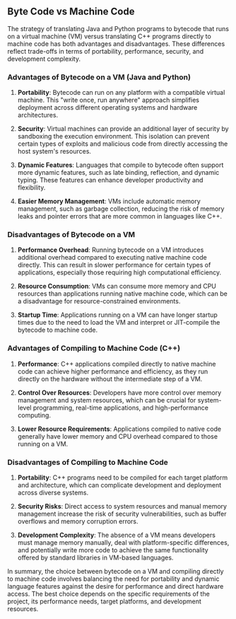 ## Byte Code vs Machine Code

The strategy of translating Java and Python programs to bytecode that runs on a virtual machine (VM) versus translating C++ programs directly to machine code has both advantages and disadvantages. These differences reflect trade-offs in terms of portability, performance, security, and development complexity.

### Advantages of Bytecode on a VM (Java and Python)

1. **Portability**: Bytecode can run on any platform with a compatible virtual machine. This "write once, run anywhere" approach simplifies deployment across different operating systems and hardware architectures.

2. **Security**: Virtual machines can provide an additional layer of security by sandboxing the execution environment. This isolation can prevent certain types of exploits and malicious code from directly accessing the host system's resources.

3. **Dynamic Features**: Languages that compile to bytecode often support more dynamic features, such as late binding, reflection, and dynamic typing. These features can enhance developer productivity and flexibility.

4. **Easier Memory Management**: VMs  include automatic memory management, such as garbage collection, reducing the risk of memory leaks and pointer errors that are more common in languages like C++.

### Disadvantages of Bytecode on a VM

1. **Performance Overhead**: Running bytecode on a VM introduces additional overhead compared to executing native machine code directly. This can result in slower performance for certain types of applications, especially those requiring high computational efficiency.

2. **Resource Consumption**: VMs can consume more memory and CPU resources than applications running native machine code, which can be a disadvantage for resource-constrained environments.

3. **Startup Time**: Applications running on a VM can have longer startup times due to the need to load the VM and interpret or JIT-compile the bytecode to machine code.

### Advantages of Compiling to Machine Code (C++)

1. **Performance**: C++ applications compiled directly to native machine code can achieve higher performance and efficiency, as they run directly on the hardware without the intermediate step of a VM.

2. **Control Over Resources**: Developers have more control over memory management and system resources, which can be crucial for system-level programming, real-time applications, and high-performance computing.

3. **Lower Resource Requirements**: Applications compiled to native code generally have lower memory and CPU overhead compared to those running on a VM.

### Disadvantages of Compiling to Machine Code

1. **Portability**: C++ programs need to be compiled for each target platform and architecture, which can complicate development and deployment across diverse systems.

2. **Security Risks**: Direct access to system resources and manual memory management increase the risk of security vulnerabilities, such as buffer overflows and memory corruption errors.

3. **Development Complexity**: The absence of a VM means developers must manage memory manually, deal with platform-specific differences, and potentially write more code to achieve the same functionality offered by standard libraries in VM-based languages.

In summary, the choice between bytecode on a VM and compiling directly to machine code involves balancing the need for portability and dynamic language features against the desire for performance and direct hardware access. The best choice depends on the specific requirements of the project,  its performance needs, target platforms, and development resources.
